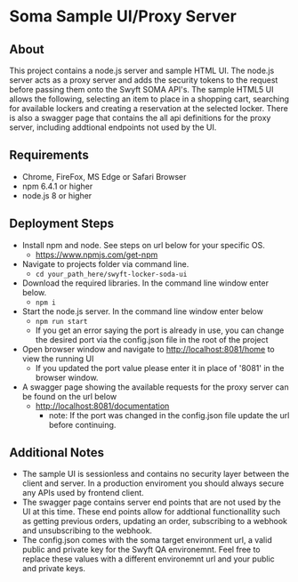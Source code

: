 # Soma Sample UI/Proxy Server

## About
This project contains a node.js server and sample HTML UI. The node.js server acts as a proxy server and adds the security tokens to the request before passing them onto the Swyft SOMA API's. The sample HTML5 UI allows the following, selecting an item to place in a shopping cart, searching for available lockers and creating a reservation at the selected locker. There is also a swagger page that contains the all api definitions for the proxy server, including addtional endpoints not used by the UI.

## Requirements 
* Chrome, FireFox, MS Edge or Safari Browser
* npm 6.4.1 or higher
* node.js 8 or higher

## Deployment Steps
* Install npm and node. See steps on url below for your specific OS. 
  * <https://www.npmjs.com/get-npm>
* Navigate to projects folder via command line.
  * `cd your_path_here/swyft-locker-soda-ui`
* Download the required libraries. In the command line window enter below.
  * `npm i`
* Start the node.js server. In the command line window enter below
  * `npm run start`
  * If you get an error saying the port is already in use, you can change the desired port via the config.json file in the root of the project
* Open browser window and navigate to <http://localhost:8081/home> to view the running UI
  * If you updated the port value please enter it in place of '8081' in the browser window.
* A swagger page showing the available requests for the proxy server can be found on the url below
  * <http://localhost:8081/documentation> 
     * note: If the port was changed in the config.json file update the url before continuing.

## Additional Notes
* The sample UI is sessionless and contains no security layer between the client and server. In a production enviroment you should always secure any APIs used by frontend client. 
* The swagger page contains server end points that are not used by the UI at this time. These end points allow for addtional functionallity such as getting previous orders, updating an order, subscribing to a webhook and unsubscribing to the webhook.
* The config.json comes with the soma target environment url, a valid public and private key for the Swyft QA environemnt. Feel free to replace these values with a different environemnt url and your public and private keys.    


